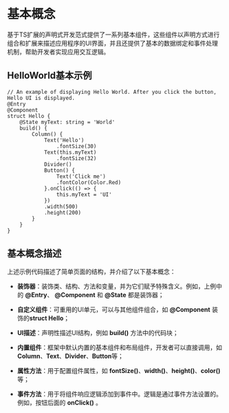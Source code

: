 # 基本概念

基于TS扩展的声明式开发范式提供了一系列基本组件，这些组件以声明方式进行组合和扩展来描述应用程序的UI界面，并且还提供了基本的数据绑定和事件处理机制，帮助开发者实现应用交互逻辑。


## HelloWorld基本示例

```
// An example of displaying Hello World. After you click the button, Hello UI is displayed.
@Entry
@Component
struct Hello {
    @State myText: string = 'World'
    build() {
        Column() {
            Text('Hello')
                .fontSize(30)
            Text(this.myText)
                .fontSize(32)
            Divider()
            Button() {
                Text('Click me')
                .fontColor(Color.Red)
            }.onClick(() => {
                this.myText = 'UI'
            })
            .width(500)
            .height(200)
        }
    }
}
```


## 基本概念描述

上述示例代码描述了简单页面的结构，并介绍了以下基本概念：

- **装饰器**：装饰类、结构、方法和变量，并为它们赋予特殊含义。例如，上例中的 **@Entry**、 **@Component** 和 **@State** 都是装饰器；

- **自定义组件**：可重用的UI单元，可以与其他组件组合，如 **@Component** 装饰的**struct Hello**；

- **UI描述**：声明性描述UI结构，例如 **build()** 方法中的代码块；

- **内置组件**：框架中默认内置的基本组件和布局组件，开发者可以直接调用，如**Column**、**Text**、**Divider**、**Button**等；

- **属性方法**：用于配置组件属性，如 **fontSize()**、**width()**、**height()**、**color()** 等；

- **事件方法**：用于将组件响应逻辑添加到事件中。逻辑是通过事件方法设置的。例如，按钮后面的 **onClick()** 。

